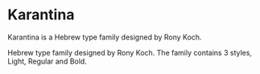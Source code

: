 # Karantina

Karantina is a Hebrew type family designed by Rony Koch.

Hebrew type family designed by Rony Koch.
The family contains 3 styles, Light, Regular and Bold.